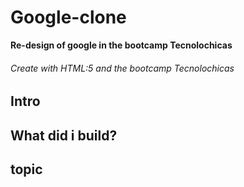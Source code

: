 # Google-clone
**Re-design of google in the bootcamp Tecnolochicas**

###### Create with HTML:5 and the bootcamp Tecnolochicas
## Intro
## What did i build?
## topic

